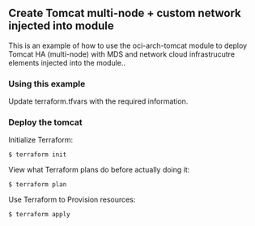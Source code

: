 ## Create Tomcat multi-node + custom network injected into module
This is an example of how to use the oci-arch-tomcat module to deploy Tomcat HA (multi-node) with MDS and network cloud infrastrucutre elements injected into the module..
  
### Using this example
Update terraform.tfvars with the required information.

### Deploy the tomcat
Initialize Terraform:
```
$ terraform init
```
View what Terraform plans do before actually doing it:
```
$ terraform plan
```
Use Terraform to Provision resources:
```
$ terraform apply
```
